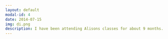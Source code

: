 ```yaml
---
layout: default
modal-id: 4
date: 2014-07-15
img: di.png
description: I have been attending Alisons classes for about 9 months. I love her teaching method, her instruction is clear and she also demonstrates the moves.  She is very aware of anyone who has difficulties and helps them to achieve what they may think is not possible whilst  allowing you to go at your own pace and not over do it. Her kind nature shines through and she has a great sense of humour, which creates a lovely atmosphere. Yoga really makes you feel good and is helpful for many ailments. I can highly recommend Alisons classes to anyone wanting to do Yoga.  
---
```

